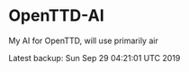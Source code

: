 # OpenTTD-AI
My AI for OpenTTD, will use primarily air

Latest backup: Sun Sep 29 04:21:01 UTC 2019
